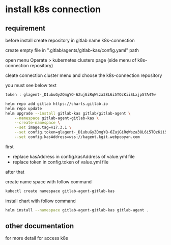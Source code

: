 # install k8s connection 

## requirement 

before install create repository in gitlab name k8s-connection

create empty file in ".gitlab/agents/gitlab-kas/config.yaml" path 

open menu  Operate > kubernetes clusters page (side menu of k8s-connection repository)

cleate connection cluster menu and choose the k8s-connection repository

you must see below text

```bash
token : glagent-_D1ubuGyZQmgYQ-6ZujGiRqWsza38L6i5TQzKiiSLxjpS7A4Tw

helm repo add gitlab https://charts.gitlab.io
helm repo update
helm upgrade --install gitlab-kas gitlab/gitlab-agent \
    --namespace gitlab-agent-gitlab-kas \
    --create-namespace \
    --set image.tag=v17.3.1 \
    --set config.token=glagent-_D1ubuGyZQmgYQ-6ZujGiRqWsza38L6i5TQzKiiSLxjpS7A4Tw \
    --set config.kasAddress=wss://kagent.kgit.webpooyan.com
```
first 

- replace kasAddress in config.kasAddress of value.yml file
- replace token in config.token of value.yml file

after that 

create name space with follow command

```bash
kubectl create namespace gitlab-agent-gitlab-kas
```

install chart with follow command

```bash
helm install --namespace gitlab-agent-gitlab-kas gitlab-agent . 
```



## other documentation 

for more detail for access k8s 